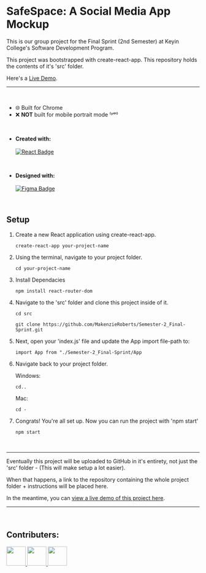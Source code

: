 # SafeSpace: A Social Media App Mockup

This is our group project for the Final Sprint (2nd Semester) at Keyin College's Software Development Program. 

This project was bootstrapped with create-react-app. This repository holds the contents of it's 'src' folder.

Here's a [Live Demo](https://0lwyob.csb.app/).


<hr/>

<br/>

 - 🌐 Built for Chrome
 - ❌ **NOT** built for mobile portrait mode ⁽ʸᵉᵗ⁾
 
<br/>

 - **Created with:** <br/><br/>
<a href="#"><img src="https://img.shields.io/badge/React-20232A?style=for-the-badge&amp;logo=react&amp;logoColor=61DAFB" style="max-width: 100%;" alt="React Badge"></a>

<br/>

- **Designed with:** <br/><br/>
<a href="https://www.figma.com/file/fZ6fME9WaTC5DzcI5xpQVx/Final_Sprint_Social_App?node-id=0%3A1"><img src="https://camo.githubusercontent.com/4a1038affbb2653ec140936555b3714ddc322526be8567b489e8423a795dea18/68747470733a2f2f696d672e736869656c64732e696f2f62616467652f4669676d612d4632344531453f7374796c653d666f722d7468652d6261646765266c6f676f3d6669676d61266c6f676f436f6c6f723d7768697465" alt="Figma Badge" data-canonical-src="https://img.shields.io/badge/Figma-F24E1E?style=for-the-badge&amp;logo=figma&amp;logoColor=white" style="max-width: 100%;"></a>

<br/>


## Setup

 1. Create a new React application using create-react-app. 
 
	```
	create-react-app your-project-name
	```
 
 2. Using the terminal, navigate to your project folder.
 
	```
	cd your-project-name
	```
	
 3. Install Dependacies
 
	```
	npm install react-router-dom
	```

 4. Navigate to the 'src' folder and clone this project inside of it.
	 
	 ```
	cd src
	```
	
	```
	git clone https://github.com/MakenzieRoberts/Semester-2_Final-Sprint.git
	```
	
 5. Next, open your 'index.js' file and update the App import file-path to:
 
	 ```
	 import App from "./Semester-2_Final-Sprint/App
	 ```
	 
6. Navigate back to your project folder.
 
	Windows:
	```
	cd..
	```
	
	Mac:
	
	```
	cd -
	```
7. Congrats! You're all set up. Now you can run the project with 'npm start'

	```
	npm start
	```
<br/>

<hr/>
Eventually this project will be uploaded to GitHub in it's entirety, not just the 'src' folder - (This will make setup a lot easier).

When that happens, a link to the repository containing the whole project folder + instructions will be placed here. 

In the meantime, you can [view a live demo of this project here](https://0lwyob.csb.app/).
<hr/>

<br/>

## Contributers:

<a href="https://github.com/MakenzieRoberts">
  <img height="50px" src="https://avatars.githubusercontent.com/u/100213075?v=4">
</a>
<a href="https://github.com/kbalsom">
  <img height="50px" src="https://avatars.githubusercontent.com/u/100210446?v=4">
</a>
<a href="https://github.com/DeToxFox">
  <img height="50px" src="https://avatars.githubusercontent.com/u/95373983?v=4">
</a>

